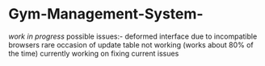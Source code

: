 # Gym-Management-System-
*work in progress*
possible issues:-
deformed interface due to incompatible browsers
rare occasion of update table not working (works about 80% of the time)
currently working on fixing current issues

